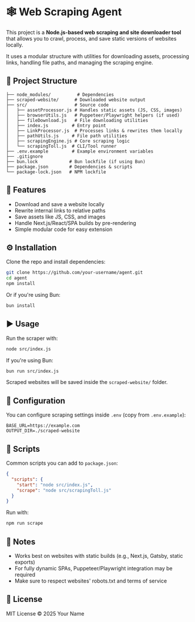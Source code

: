 # 🕸️ Web Scraping Agent

This project is a **Node.js-based web scraping and site downloader tool** that allows you to crawl, process, and save static versions of websites locally.

It uses a modular structure with utilities for downloading assets, processing links, handling file paths, and managing the scraping engine.

## 📂 Project Structure

```
├── node_modules/          # Dependencies
├── scraped-website/      # Downloaded website output
├── src/                  # Source code
│   ├── assetProcessor.js # Handles static assets (JS, CSS, images)
│   ├── browserUtils.js   # Puppeteer/Playwright helpers (if used)
│   ├── fileDownload.js   # File downloading utilities
│   ├── index.js         # Entry point
│   ├── LinkProcessor.js  # Processes links & rewrites them locally
│   ├── pathUtils.js     # File path utilities
│   ├── scrapingEngine.js # Core scraping logic
│   └── scrapingToll.js  # CLI/Tool runner
├── .env.example         # Example environment variables
├── .gitignore
├── bun.lock            # Bun lockfile (if using Bun)
├── package.json        # Dependencies & scripts
└── package-lock.json   # NPM lockfile
```

## 🚀 Features

- Download and save a website locally
- Rewrite internal links to relative paths
- Save assets like JS, CSS, and images
- Handle Next.js/React/SPA builds by pre-rendering
- Simple modular code for easy extension

## ⚙️ Installation

Clone the repo and install dependencies:

```bash
git clone https://github.com/your-username/agent.git
cd agent
npm install
```

Or if you're using Bun:

```bash
bun install
```

## ▶️ Usage

Run the scraper with:

```bash
node src/index.js
```

If you're using Bun:

```bash
bun run src/index.js
```

Scraped websites will be saved inside the `scraped-website/` folder.

## 🔧 Configuration

You can configure scraping settings inside `.env` (copy from `.env.example`):

```env
BASE_URL=https://example.com
OUTPUT_DIR=./scraped-website
```

## 📜 Scripts

Common scripts you can add to `package.json`:

```json
{
  "scripts": {
    "start": "node src/index.js",
    "scrape": "node src/scrapingToll.js"
  }
}
```

Run with:

```bash
npm run scrape
```

## 📌 Notes

- Works best on websites with static builds (e.g., Next.js, Gatsby, static exports)
- For fully dynamic SPAs, Puppeteer/Playwright integration may be required
- Make sure to respect websites' robots.txt and terms of service

## 📝 License

MIT License © 2025 Your Name
